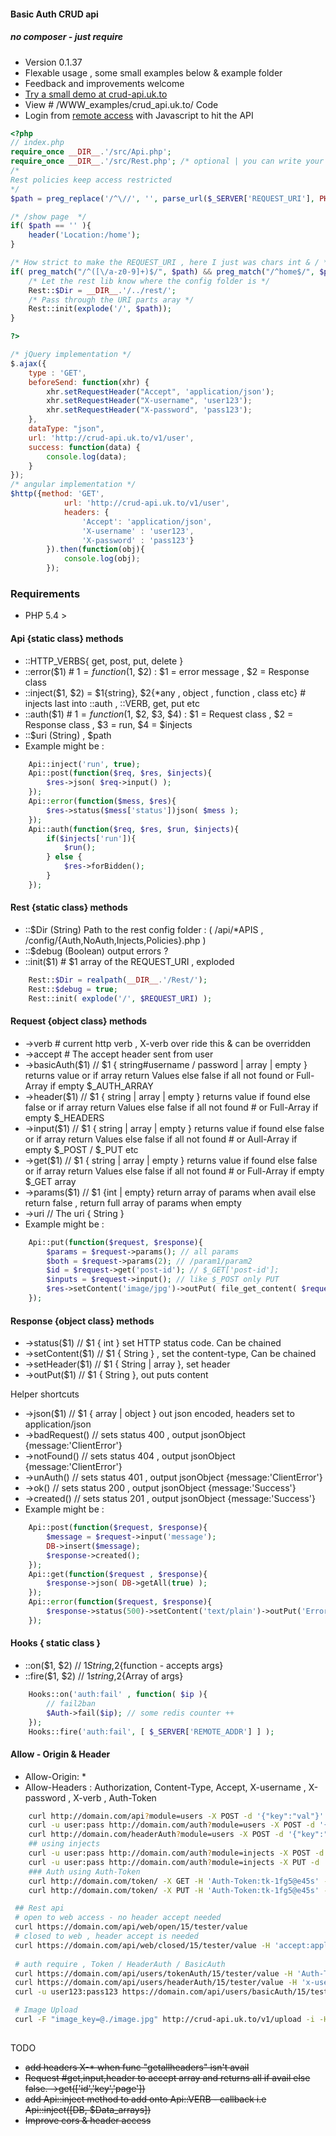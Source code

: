 #### Basic Auth CRUD api
##### no composer - just require
- Version 0.1.37
- Flexable usage , some small examples below & example folder
- Feedback and improvements welcome 
- [Try a small demo at crud-api.uk.to](http://crud-api.uk.to " Basic crud - rest API  ")
- View # /WWW_examples/crud_api.uk.to/ Code
- Login from [remote access](http://crud-api-remote.uk.to " Basic crud - rest API #remote ") with Javascript to hit the API
```php
<?php
// index.php
require_once __DIR__.'/src/Api.php';
require_once __DIR__.'/src/Rest.php'; /* optional | you can write your own */
/*
Rest policies keep access restricted
*/
$path = preg_replace('/^\//', '', parse_url($_SERVER['REQUEST_URI'], PHP_URL_PATH));

/* /show page  */
if( $path == '' ){
    header('Location:/home');
}

/* How strict to make the REQUEST_URI , here I just was chars int & / */
if( preg_match("/^([\/a-z0-9]+)$/", $path) && preg_match("/^home$/", $path) == false ){
	/* Let the rest lib know where the config folder is */
    Rest::$Dir = __DIR__.'/../rest/';
    /* Pass through the URI parts aray */
    Rest::init(explode('/', $path));
}

?>
```

```javascript
/* jQuery implementation */
$.ajax({
	type : 'GET',
    beforeSend: function(xhr) {
		xhr.setRequestHeader("Accept", 'application/json');
		xhr.setRequestHeader("X-username", 'user123');
		xhr.setRequestHeader("X-password", 'pass123');
    },
    dataType: "json",
    url: 'http://crud-api.uk.to/v1/user',
    success: function(data) {
        console.log(data);
    }
});
/* angular implementation */
$http({method: 'GET', 
			url: 'http://crud-api.uk.to/v1/user', 
			headers: {
				'Accept': 'application/json',
				'X-username' : 'user123',
				'X-password' : 'pass123'}
		}).then(function(obj){
			console.log(obj);
		});
```

### Requirements

* PHP 5.4 >

#### Api {static class} methods
* ::HTTP_VERBS{ get, post, put, delete }
* ::error($1) # $1 = function($1, $2) : $1 = error message , $2 = Response class
* ::inject($1, $2) = $1{string}, $2{*any , object , function , class etc} # injects last into ::auth , ::VERB, get, put etc
* ::auth($1) # $1 = function($1, $2, $3, $4) : $1 = Request class , $2 = Response class , $3 = run, $4 = $injects
* ::$uri (String) , $path 
* Example might be :
```php
	Api::inject('run', true);
	Api::post(function($req, $res, $injects){
		$res->json( $req->input() );
	});
	Api::error(function($mess, $res){
		$res->status($mess['status'])json( $mess );
	});
	Api::auth(function($req, $res, $run, $injects){
		if($injects['run']){
			$run();
		} else {
			$res->forBidden();
		}
	});
```
#### Rest {static class} methods
* ::$Dir (String) Path to the rest config folder : ( /api/*APIS , /config/{Auth,NoAuth,Injects,Policies}.php )
* ::$debug (Boolean) output errors ?
* ::init($1) # $1 array of the REQUEST_URI , exploded
```php
	Rest::$Dir = realpath(__DIR__.'/Rest/');
	Rest::$debug = true;
	Rest::init( explode('/', $REQUEST_URI) );
```

#### Request {object class} methods
* ->verb	# current http verb , X-verb over ride this & can be overridden
* ->accept # The accept header sent from user
* ->basicAuth($1) // $1 { string#username / password | array | empty } returns value or if array return Values else false if all not found or Full-Array if empty $_AUTH_ARRAY
* ->header($1) // $1 { string | array | empty } returns value if found else false or if array return Values else false if all not found # or Full-Array if empty $_HEADERS
* ->input($1) // $1 { string | array | empty } returns value if found else false or if array return Values else false if all not found # or Aull-Array if empty $_POST / $_PUT etc
* ->get($1) // $1 { string | array | empty } returns value if found else false or if array return Values else false if all not found # or Full-Array if empty $_GET array
* ->params($1) // $1 {int | empty} return array of params when avail else return false , return full array of params when empty
* ->uri // The uri { String }
* Example might be :
```php
	Api::put(function($request, $response){
		$params = $request->params(); // all params
		$both = $request->params(2); // /param1/param2
		$id = $request->get('post-id'); // $_GET['post-id'];
		$inputs = $request->input(); // like $_POST only PUT
		$res->setContent('image/jpg')->outPut( file_get_content( $request->uri ) ); // uri = /userid/img/avatar.jpp
	});
```
#### Response {object class} methods
* ->status($1)  // $1 { int } set HTTP status code. Can be chained
* ->setContent($1) // $1 { String } , set the content-type, Can be chained
* ->setHeader($1) // $1 { String | array }, set header
* ->outPut($1) // $1 { String }, out puts content

Helper shortcuts
* ->json($1)  // $1 { array | object } out json encoded, headers set to application/json
* ->badRequest() // sets status 400 , output jsonObject {message:'ClientError'}
* ->notFound() // sets status 404 , output jsonObject {message:'ClientError'}
* ->unAuth() // sets status 401 , output jsonObject {message:'ClientError'}
* ->ok() // sets status 200 , output jsonObject {message:'Success'}
* ->created() // sets status 201 , output jsonObject {message:'Success'}
* Example might be :
```php
	Api::post(function($request, $response){
		$message = $request->input('message');
		DB->insert($message);
		$response->created();
	});
	Api::get(function($request , $response){
		$response->json( DB->getAll(true) );
	});
	Api::error(function($request, $response){
		$response->status(500)->setContent('text/plain')->outPut('Error');
	});
```
#### Hooks { static class }
* ::on($1, $2) // $1{String},$2{function - accepts args}
* ::fire($1, $2) // $1{string},$2{Array of args}
```php
	Hooks::on('auth:fail' , function( $ip ){
		// fail2ban 
		$Auth->fail($ip); // some redis counter ++
	});
	Hooks::fire('auth:fail', [ $_SERVER['REMOTE_ADDR'] ] );
```

#### Allow - Origin & Header
- Allow-Origin: *
- Allow-Headers : Authorization, Content-Type, Accept, X-username , X-password , X-verb , Auth-Token

```bash
	curl http://domain.com/api?module=users -X POST -d '{"key":"val"}' -H 'accept:application/json' # open api
	curl -u user:pass http://domain.com/auth?module=users -X POST -d '{"key":"val"}' -H 'accept:application/json' # basicAuth api
	curl http://domain.com/headerAuth?module=users -X POST -d '{"key":"val"}' -H 'X-username:user' -H 'X-password:pass' -H 'accept:application/json' # header auth
	## using injects
	curl -u user:pass http://domain.com/auth?module=injects -X POST -d '{"key":"val"}' -H 'accept:application/json' # basicAuth /api/inject
	curl -u user:pass http://domain.com/auth?module=injects -X PUT -d '{"job":"Security"}' -H 'accept:application/json' # basicAuth /api/inject
	### Auth using Auth-Token
	curl http://domain.com/token/ -X GET -H 'Auth-Token:tk-1fg5@e45s' -H 'accept:application/json'
	curl http://domain.com/token/ -X PUT -H 'Auth-Token:tk-1fg5@e45s' -H 'accept:application/json'
```

```bash
 ## Rest api
 # open to web access - no header accept needed
 curl https://domain.com/api/web/open/15/tester/value
 # closed to web , header accept is needed
 curl https://domain.com/api/web/closed/15/tester/value -H 'accept:application/json'
 
 # auth require , Token / HeaderAuth / BasicAuth
 curl https://domain.com/api/users/tokenAuth/15/tester/value -H 'Auth-Token:abc123' -H 'accept:application/json'
 curl https://domain.com/api/users/headerAuth/15/tester/value -H 'x-username:user123' -H 'x-password:pass123' -H 'accept:application/json'
 curl -u user123:pass123 https://domain.com/api/users/basicAuth/15/tester/value -H 'accept:application/json'
```

```bash
 # Image Upload
 curl -F "image_key=@./image.jpg" http://crud-api.uk.to/v1/upload -i -H 'authToken:abc132'
 
```


TODO
* ~~add headers X-* when func "getallheaders" isn't avail~~
* ~~Request #get,input,header to accept array and returns all if avail else false. ->get(['id','key','page'])~~
* ~~add Api::inject method to add onto Api::VERB - callback i.e Api::inject([DB, $Data_arrays])~~
* ~~Improve cors & header access~~

